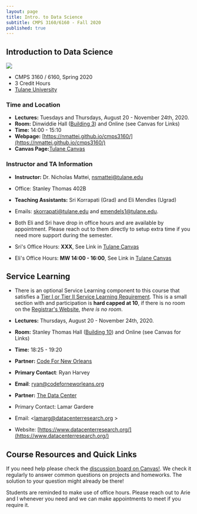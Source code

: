 ```yaml
---
layout: page
title: Intro. to Data Science
subtitle: CMPS 3160/6160 - Fall 2020
published: true
---
```

## Introduction to Data Science

<img src="{{ 'img/ds_cover.jpg' | relative_url }}" />

* CMPS 3160 / 6160, Spring 2020
* 3 Credit Hours
* [Tulane University](https://tulane.edu/)

### Time and Location
* **Lectures:** Tuesdays and Thursdays, August 20 - November 24th, 2020.
* **Room:** Dinwiddie Hall ([Building 3](https://tulane.edu/maps-directions)) and Online (see Canvas for Links)
* **Time:** 14:00 - 15:10
* **Webpage:** [https://nmattei.github.io/cmps3160/](https://nmattei.github.io/cmps3160/)
* **Canvas Page:**[Tulane Canvas](https://tulane.instructure.com/)

### Instructor and TA Information
* **Instructor:** Dr. Nicholas Mattei, <nsmattei@tulane.edu>
*   Office: Stanley Thomas 402B 

* **Teaching Assistants:** Sri Korrapati (Grad) and Eli Mendles (Ugrad)
*   Emails: <skorrapati@tulane.edu> and <emendels1@tulane.edu>.
*   Both Eli and Sri have drop in office hours and are available by appointment.  Please reach out to them directly to setup extra time if you need more support during the semester.
*   Sri's Office Hours: **XXX**, See Link in [Tulane Canvas](https://tulane.instructure.com/)
*   Eli's Office Hours: **MW 14:00 - 16:00**, See Link in [Tulane Canvas](https://tulane.instructure.com/)


## Service Learning
* There is an optional Service Learning component to this course that satisfies a [Tier I or Tier II Service Learning Requirement](https://cps.tulane.edu/).  This is a small section with and participation is **hard capped at 10**, if there is no room on the [Registrar's Website](https://classschedule.tulane.edu/Search.aspx), *there is no room*. 
* **Lectures:** Thursdays, August 20 - November 24th, 2020.
* **Room:** Stanley Thomas Hall ([Building 10](https://tulane.edu/maps-directions)) and Online (see Canvas for Links)
* **Time:** 18:25 - 19:20

* **Partner:** [Code For New Orleans](http://codeforneworleans.org/)
* **Primary Contact**: Ryan Harvey
* **Email**: <ryan@codeforneworleans.org>
* **Partner:** [The Data Center](https://www.datacenterresearch.org/)
* Primary Contact: Lamar Gardere
* Email: <lamarg@datacenterresearch.org >
* Website: [https://www.datacenterresearch.org/](https://www.datacenterresearch.org/)

## Course Resources and Quick Links

If you need help please check the [discussion board on Canvas!](https://tulane.instructure.com/courses/2206549/discussion_topics). We check it regularly to answer common questions on projects and homeworks.  The solution to your question might already be there!

Students are reminded to make use of office hours.  Please reach out to Arie and I whenever you need and we can make appointments to meet if you require it.